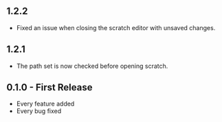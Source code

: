 ## 1.2.2
* Fixed an issue when closing the scratch editor with unsaved changes.

## 1.2.1
* The path set is now checked before opening scratch.

## 0.1.0 - First Release
* Every feature added
* Every bug fixed
